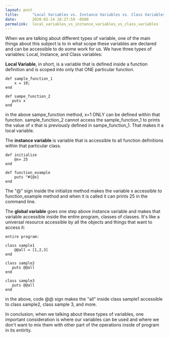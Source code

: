 ```yaml
---
layout: post
title:      "Local Variables vs. Instance Variables vs. Class Variables"
date:       2020-02-14 18:27:59 -0500
permalink:  local_variables_vs_instance_variables_vs_class_variables
---
```




When we are talking about different types of variable, one of the main things about this subject is to in what scope these variables are declared and can be accessible to do some work for us.  We have three types of variables: Local, Instance, and Class variables:


**Local Variable**, in short, is a variable that is defined inside a function definition and is scoped into only that ONE particular function. 

```
def sample_function_1
    x = 10;
end

def sampe_function_2
   puts x
end
```

in the above sampe_function method, x=1 ONLY can be defined within that function. sample_function_2 cannot access the sample_function_1 to prints the value of x that is previously defined in sampe_function_1. That makes it a local variable. 

The **instance variable** is variable that is accessible to all function definitions within that particular class.
```
def initialize
    @x= 25
end 

def function_example
    puts "#{@x}
end
```

The "@" sign inside the initialize method makes the variable x accessible to function_example method and when it is called it can prints 25 in the command line.

The **global variable** goes one step above instance variable and makes that variable accessible inside the entire program, classes of classes. It's like a universal resource accessible by all the objects and things that want to access it:

```
entire program:

class sample1 
    @@all = [1,2,3]
end

class sample2
   puts @@all
end

class sample3
   puts @@all
end
```

in the above, code @@ sign makes the "all" inside class sample1 accessible to class sample2, class sample 3, and more.


In conclusion, when we talking about these types of variables, one important consideration is where our variables can be used and where we don't want to mix them with other part of the operations inside of program in its entirity. 

